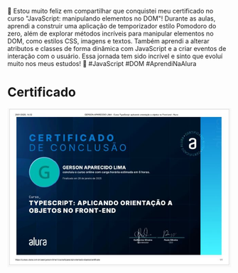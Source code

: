 🎉 Estou muito feliz em compartilhar que conquistei meu certificado no curso "JavaScript: manipulando elementos no DOM"! Durante as aulas, aprendi a construir uma aplicação de temporizador estilo Pomodoro do zero, além de explorar métodos incríveis para manipular elementos no DOM, como estilos CSS, imagens e textos. Também aprendi a alterar atributos e classes de forma dinâmica com JavaScript e a criar eventos de interação com o usuário. Essa jornada tem sido incrível e sinto que evoluí muito nos meus estudos! 🚀 #JavaScript #DOM #AprendiNaAlura


# Certificado
![Certificado](https://github.com/GersonAparecidoLima/TypescriptOrienta-oObjetos/raw/master/certificado/Capturar.JPG)
